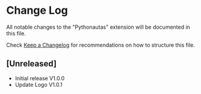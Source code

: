 # Change Log

All notable changes to the "Pythonautas" extension will be documented in this file.

Check [Keep a Changelog](http://keepachangelog.com/) for recommendations on how to structure this file.

## [Unreleased]

- Initial release V1.0.0
- Update Logo     V1.0.1
